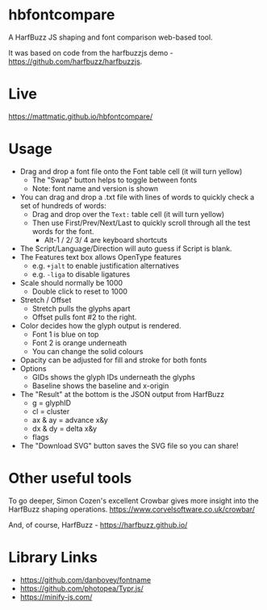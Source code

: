 # hbfontcompare
A HarfBuzz JS shaping and font comparison web-based tool.

It was based on code from the harfbuzzjs demo - https://github.com/harfbuzz/harfbuzzjs.

# Live

https://mattmatic.github.io/hbfontcompare/

# Usage

- Drag and drop a font file onto the Font table cell (it will turn yellow)
    - The "Swap" button helps to toggle between fonts
    - Note: font name and version is shown
- You can drag and drop a .txt file with lines of words to quickly check a set of hundreds of words:
	- Drag and drop over the `Text:` table cell (it will turn yellow)
	- Then use First/Prev/Next/Last to quickly scroll through all the test words for the font.
		- Alt-1 / 2/ 3/ 4 are keyboard shortcuts
- The Script/Language/Direction will auto guess if Script is blank.
- The Features text box allows OpenType features
	- e.g. `+jalt` to enable justification alternatives
	- e.g. `-liga` to disable ligatures
- Scale should normally be 1000
	- Double click to reset to 1000
- Stretch / Offset
	- Stretch pulls the glyphs apart
	- Offset pulls font #2 to the right.
- Color decides how the glyph output is rendered.
	- Font 1 is blue on top
	- Font 2 is orange underneath
	- You can change the solid colours
- Opacity can be adjusted for fill and stroke for both fonts
- Options
	- GIDs shows the glyph IDs underneath the glyphs
	- Baseline shows the baseline and x-origin
- The "Result" at the bottom is the JSON output from HarfBuzz
	- g = glyphID
	- cl = cluster
	- ax & ay = advance x&y
	- dx & dy = delta x&y
	- flags
- The "Download SVG" button saves the SVG file so you can share!


# Other useful tools
To go deeper, Simon Cozen's excellent Crowbar gives more insight into the HarfBuzz shaping operations.
https://www.corvelsoftware.co.uk/crowbar/

And, of course, HarfBuzz - https://harfbuzz.github.io/

# Library Links
- https://github.com/danbovey/fontname
- https://github.com/photopea/Typr.js/
- https://minify-js.com/

